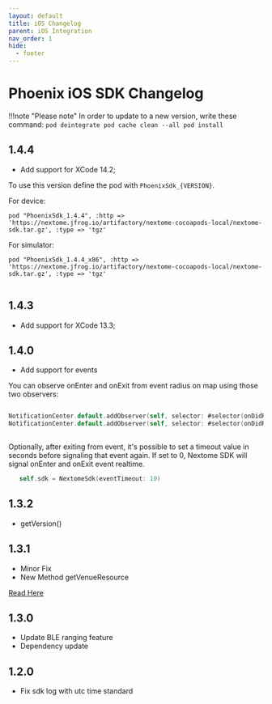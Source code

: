 ```yaml
---
layout: default
title: iOS Changelog
parent: iOS Integration
nav_order: 1
hide:
  - footer
---
```


# Phoenix iOS SDK Changelog
!!!note "Please note" 
    In order to update to a new version, write these command:
    ```
    pod deintegrate
    pod cache clean --all
    pod install
    ```
## 1.4.4
* Add support for XCode 14.2;

To use this version define the pod with `PhoenixSdk_{VERSION}`.

For device:

```pod
pod "PhoenixSdk_1.4.4", :http => 'https://nextome.jfrog.io/artifactory/nextome-cocoapods-local/nextome-sdk.tar.gz', :type => 'tgz'         
```

For simulator:

```pod
pod "PhoenixSdk_1.4.4_x86", :http => 'https://nextome.jfrog.io/artifactory/nextome-cocoapods-local/nextome-sdk.tar.gz', :type => 'tgz' 
        
```

## 1.4.3
* Add support for XCode 13.3;

## 1.4.0
* Add support for events

You can observe onEnter and onExit from event radius on map using those two observers:
```swift

NotificationCenter.default.addObserver(self, selector: #selector(onDidReceiveEventEnter(_:)), name: NSNotification.Name(rawValue: "EVENT_ENTER_STREAM"), object: nil)
NotificationCenter.default.addObserver(self, selector: #selector(onDidReceiveEventExit(_:)), name: NSNotification.Name(rawValue: "EVENT_EXIT_STREAM"), object: nil)
        
```
Optionally, after exiting from event, it's possible to set a timeout value in seconds before signaling that event again.
If set to 0, Nextome SDK will signal onEnter and onExit event realtime.

```swift
   self.sdk = NextomeSdk(eventTimeout: 10)
```

## 1.3.2
* getVersion()


## 1.3.1
* Minor Fix
* New Method getVenueResource

[Read Here](integration.md#venue-resources-sdk-v-131)




## 1.3.0
* Update BLE ranging feature
* Dependency update

## 1.2.0
* Fix sdk log with utc time standard